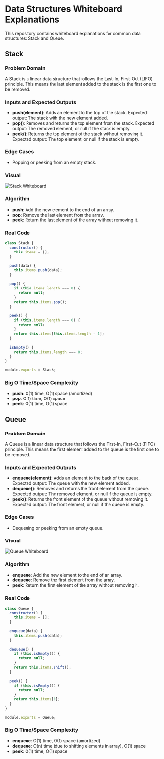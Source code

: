 # Data Structures Whiteboard Explanations

This repository contains whiteboard explanations for common data structures: Stack and Queue.

## Stack

### Problem Domain

A Stack is a linear data structure that follows the Last-In, First-Out (LIFO) principle. This means the last element added to the stack is the first one to be removed.

### Inputs and Expected Outputs

- **push(element)**: Adds an element to the top of the stack. Expected output: The stack with the new element added.
- **pop()**: Removes and returns the top element from the stack. Expected output: The removed element, or null if the stack is empty.
- **peek()**: Returns the top element of the stack without removing it. Expected output: The top element, or null if the stack is empty.

### Edge Cases

- Popping or peeking from an empty stack.

### Visual

![Stack Whiteboard](/home/ubuntu/stack_whiteboard.png)

### Algorithm

- **push**: Add the new element to the end of an array.
- **pop**: Remove the last element from the array.
- **peek**: Return the last element of the array without removing it.

### Real Code

```javascript
class Stack {
  constructor() {
    this.items = [];
  }

  push(data) {
    this.items.push(data);
  }

  pop() {
    if (this.items.length === 0) {
      return null;
    }
    return this.items.pop();
  }

  peek() {
    if (this.items.length === 0) {
      return null;
    }
    return this.items[this.items.length - 1];
  }

  isEmpty() {
    return this.items.length === 0;
  }
}

module.exports = Stack;
```

### Big O Time/Space Complexity

- **push**: O(1) time, O(1) space (amortized)
- **pop**: O(1) time, O(1) space
- **peek**: O(1) time, O(1) space

## Queue

### Problem Domain

A Queue is a linear data structure that follows the First-In, First-Out (FIFO) principle. This means the first element added to the queue is the first one to be removed.

### Inputs and Expected Outputs

- **enqueue(element)**: Adds an element to the back of the queue. Expected output: The queue with the new element added.
- **dequeue()**: Removes and returns the front element from the queue. Expected output: The removed element, or null if the queue is empty.
- **peek()**: Returns the front element of the queue without removing it. Expected output: The front element, or null if the queue is empty.

### Edge Cases

- Dequeuing or peeking from an empty queue.

### Visual

![Queue Whiteboard](/home/ubuntu/queue_whiteboard.png)

### Algorithm

- **enqueue**: Add the new element to the end of an array.
- **dequeue**: Remove the first element from the array.
- **peek**: Return the first element of the array without removing it.

### Real Code

```javascript
class Queue {
  constructor() {
    this.items = [];
  }

  enqueue(data) {
    this.items.push(data);
  }

  dequeue() {
    if (this.isEmpty()) {
      return null;
    }
    return this.items.shift();
  }

  peek() {
    if (this.isEmpty()) {
      return null;
    }
    return this.items[0];
  }
}

module.exports = Queue;
```

### Big O Time/Space Complexity

- **enqueue**: O(1) time, O(1) space (amortized)
- **dequeue**: O(n) time (due to shifting elements in array), O(1) space
- **peek**: O(1) time, O(1) space


